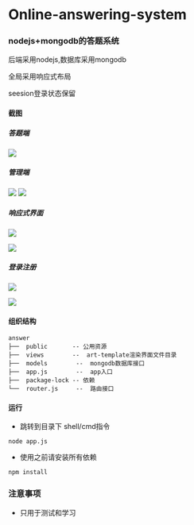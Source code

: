 # Online-answering-system

### nodejs+mongodb的答题系统

后端采用nodejs,数据库采用mongodb

全局采用响应式布局

seesion登录状态保留


#### 截图

##### 答题端
![](https://github.com//li17324910702/Online-answering-system/blob/master/img/1.png?raw=true)

##### 管理端
![](https://github.com//li17324910702/Online-answering-system/blob/master/img/2.png?raw=true)
![](https://github.com//li17324910702/Online-answering-system/blob/master/img/7.png?raw=true)


##### 响应式界面
![](https://github.com//li17324910702/Online-answering-system/blob/master/img/3.png?raw=true)


![](https://github.com//li17324910702/Online-answering-system/blob/master/img/4.png?raw=true)

##### 登录注册
![](https://github.com//li17324910702/Online-answering-system/blob/master/img/5.png?raw=true)


![](https://github.com//li17324910702/Online-answering-system/blob/master/img/6.png?raw=true)



#### 组织结构

```
answer
├──  public       -- 公用资源
├──  views        --  art-template渲染界面文件目录 
├──  models        --  mongodb数据库接口
├──  app.js        --  app入口
├──  package-lock -- 依赖
└──  router.js     --  路由接口
```

#### 运行

- 跳转到目录下 shell/cmd指令

```shell
node app.js
```



- 使用之前请安装所有依赖

```shell
npm install
```







### 注意事项

- 只用于测试和学习










